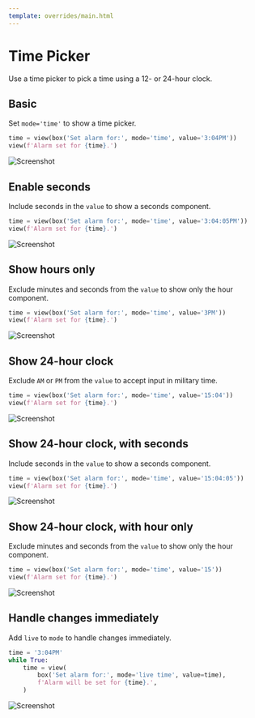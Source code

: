 ```yaml
---
template: overrides/main.html
---
```

# Time Picker

Use a time picker to pick a time using a 12- or 24-hour clock.

## Basic

Set `mode='time'` to show a time picker.


```py
time = view(box('Set alarm for:', mode='time', value='3:04PM'))
view(f'Alarm set for {time}.')
```


![Screenshot](assets/screenshots/time_basic.png)


## Enable seconds

Include seconds in the `value` to show a seconds component.


```py
time = view(box('Set alarm for:', mode='time', value='3:04:05PM'))
view(f'Alarm set for {time}.')
```


![Screenshot](assets/screenshots/time_seconds.png)


## Show hours only

Exclude minutes and seconds from the `value` to show only the hour component.


```py
time = view(box('Set alarm for:', mode='time', value='3PM'))
view(f'Alarm set for {time}.')
```


![Screenshot](assets/screenshots/time_hour.png)


## Show 24-hour clock

Exclude `AM` or `PM` from the `value` to accept input in military time.


```py
time = view(box('Set alarm for:', mode='time', value='15:04'))
view(f'Alarm set for {time}.')
```


![Screenshot](assets/screenshots/time_24.png)


## Show 24-hour clock, with seconds

Include seconds in the `value` to show a seconds component.


```py
time = view(box('Set alarm for:', mode='time', value='15:04:05'))
view(f'Alarm set for {time}.')
```


![Screenshot](assets/screenshots/time_24_seconds.png)


## Show 24-hour clock, with hour only

Exclude minutes and seconds from the `value` to show only the hour component.


```py
time = view(box('Set alarm for:', mode='time', value='15'))
view(f'Alarm set for {time}.')
```


![Screenshot](assets/screenshots/time_24_hour.png)


## Handle changes immediately

Add `live` to `mode` to handle changes immediately.


```py
time = '3:04PM'
while True:
    time = view(
        box('Set alarm for:', mode='live time', value=time),
        f'Alarm will be set for {time}.',
    )
```


![Screenshot](assets/screenshots/time_live.png)
